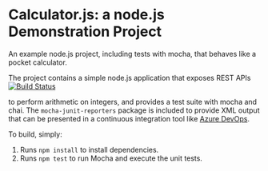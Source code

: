 Calculator.js: a node.js Demonstration Project
==============================================
An example node.js project, including tests with mocha, that behaves like
a pocket calculator.

The project contains a simple node.js application that exposes REST APIs
[![Build Status](https://dev.azure.com/tombed17/Integrating%20External%20Source%20Control%20with%20Azure%20Pipelines/_apis/build/status/TomaszBe1.calculator?branchName=master)](https://dev.azure.com/tombed17/Integrating%20External%20Source%20Control%20with%20Azure%20Pipelines/_build/latest?definitionId=7&branchName=master)

to perform arithmetic on integers, and provides a test suite with mocha
and chai.  The `mocha-junit-reporters` package is included to provide XML
output that can be presented in a continuous integration tool like
[Azure DevOps](https://azure.com/devops).

To build, simply:

1. Runs `npm install` to install dependencies.
2. Runs `npm test` to run Mocha and execute the unit tests.


